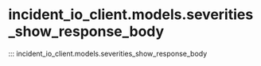 # incident_io_client.models.severities_show_response_body

::: incident_io_client.models.severities_show_response_body